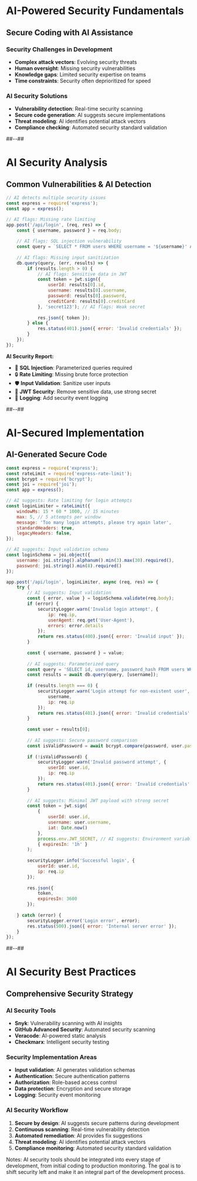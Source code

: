 <!-- .slide -->

# AI-Powered Security Fundamentals

## **Secure Coding with AI Assistance**

### **Security Challenges in Development**
- **Complex attack vectors**: Evolving security threats
- **Human oversight**: Missing security vulnerabilities
- **Knowledge gaps**: Limited security expertise on teams
- **Time constraints**: Security often deprioritized for speed

### **AI Security Solutions**
- **Vulnerability detection**: Real-time security scanning
- **Secure code generation**: AI suggests secure implementations
- **Threat modeling**: AI identifies potential attack vectors
- **Compliance checking**: Automated security standard validation

##--##

<!-- .slide: class="with-code" -->

# AI Security Analysis

## **Common Vulnerabilities & AI Detection**

```javascript
// AI detects multiple security issues
const express = require('express');
const app = express();

// AI flags: Missing rate limiting
app.post('/api/login', (req, res) => {
    const { username, password } = req.body;
    
    // AI flags: SQL injection vulnerability
    const query = `SELECT * FROM users WHERE username = '${username}' AND password = '${password}'`;
    
    // AI flags: Missing input sanitization
    db.query(query, (err, results) => {
        if (results.length > 0) {
            // AI flags: Sensitive data in JWT
            const token = jwt.sign({
                userId: results[0].id,
                username: results[0].username,
                password: results[0].password,
                creditCard: results[0].creditCard
            }, 'secret123'); // AI flags: Weak secret
            
            res.json({ token });
        } else {
            res.status(401).json({ error: 'Invalid credentials' });
        }
    });
});
```

**AI Security Report:**
- 🚨 **SQL Injection**: Parameterized queries required
- 🔒 **Rate Limiting**: Missing brute force protection
- 🛡️ **Input Validation**: Sanitize user inputs
- 🔐 **JWT Security**: Remove sensitive data, use strong secret
- 📝 **Logging**: Add security event logging

##--##

<!-- .slide: class="with-code" -->

# AI-Secured Implementation

## **AI-Generated Secure Code**

```javascript
const express = require('express');
const rateLimit = require('express-rate-limit');
const bcrypt = require('bcrypt');
const joi = require('joi');
const app = express();

// AI suggests: Rate limiting for login attempts
const loginLimiter = rateLimit({
    windowMs: 15 * 60 * 1000, // 15 minutes
    max: 5, // 5 attempts per window
    message: 'Too many login attempts, please try again later',
    standardHeaders: true,
    legacyHeaders: false,
});

// AI suggests: Input validation schema
const loginSchema = joi.object({
    username: joi.string().alphanum().min(3).max(30).required(),
    password: joi.string().min(8).required()
});

app.post('/api/login', loginLimiter, async (req, res) => {
    try {
        // AI suggests: Input validation
        const { error, value } = loginSchema.validate(req.body);
        if (error) {
            securityLogger.warn('Invalid login attempt', { 
                ip: req.ip, 
                userAgent: req.get('User-Agent'),
                errors: error.details 
            });
            return res.status(400).json({ error: 'Invalid input' });
        }
        
        const { username, password } = value;
        
        // AI suggests: Parameterized query
        const query = 'SELECT id, username, password_hash FROM users WHERE username = ? AND active = 1';
        const results = await db.query(query, [username]);
        
        if (results.length === 0) {
            securityLogger.warn('Login attempt for non-existent user', { 
                username, 
                ip: req.ip 
            });
            return res.status(401).json({ error: 'Invalid credentials' });
        }
        
        const user = results[0];
        
        // AI suggests: Secure password comparison
        const isValidPassword = await bcrypt.compare(password, user.password_hash);
        
        if (!isValidPassword) {
            securityLogger.warn('Invalid password attempt', { 
                userId: user.id, 
                ip: req.ip 
            });
            return res.status(401).json({ error: 'Invalid credentials' });
        }
        
        // AI suggests: Minimal JWT payload with strong secret
        const token = jwt.sign(
            { 
                userId: user.id, 
                username: user.username,
                iat: Date.now()
            }, 
            process.env.JWT_SECRET, // AI suggests: Environment variable
            { expiresIn: '1h' }
        );
        
        securityLogger.info('Successful login', { 
            userId: user.id, 
            ip: req.ip 
        });
        
        res.json({ 
            token,
            expiresIn: 3600
        });
        
    } catch (error) {
        securityLogger.error('Login error', error);
        res.status(500).json({ error: 'Internal server error' });
    }
});
```

##--##

<!-- .slide -->

# AI Security Best Practices

## **Comprehensive Security Strategy**

### **AI Security Tools**
- **Snyk**: Vulnerability scanning with AI insights
- **GitHub Advanced Security**: Automated security scanning
- **Veracode**: AI-powered static analysis
- **Checkmarx**: Intelligent security testing

### **Security Implementation Areas**
- **Input validation**: AI generates validation schemas
- **Authentication**: Secure authentication patterns
- **Authorization**: Role-based access control
- **Data protection**: Encryption and secure storage
- **Logging**: Security event monitoring

### **AI Security Workflow**
1. **Secure by design**: AI suggests secure patterns during development
2. **Continuous scanning**: Real-time vulnerability detection
3. **Automated remediation**: AI provides fix suggestions
4. **Threat modeling**: AI identifies potential attack vectors
5. **Compliance monitoring**: Automated security standard validation

Notes:
AI security tools should be integrated into every stage of development, from initial coding to production monitoring. The goal is to shift security left and make it an integral part of the development process.
